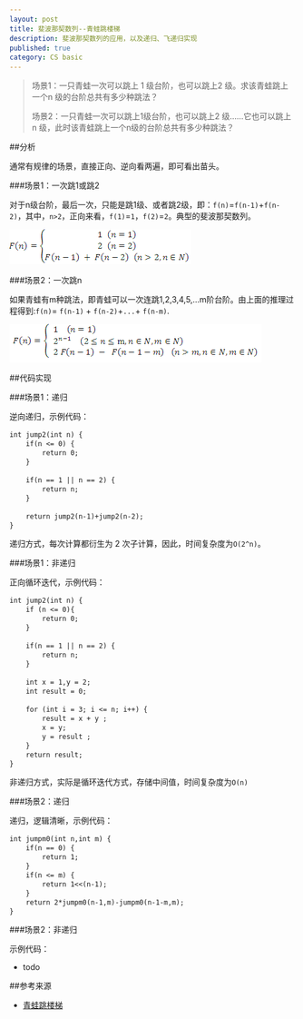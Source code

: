 ```yaml
---
layout: post
title: 斐波那契数列--青蛙跳楼梯
description: 斐波那契数列的应用，以及递归、飞递归实现
published: true
category: CS basic
---
```



> 场景1：一只青蛙一次可以跳上 1 级台阶，也可以跳上2 级。求该青蛙跳上一个n 级的台阶总共有多少种跳法？
> 
> 场景2：一只青蛙一次可以跳上1级台阶，也可以跳上2 级……它也可以跳上n 级，此时该青蛙跳上一个n级的台阶总共有多少种跳法？ 




##分析

通常有规律的场景，直接正向、逆向看两遍，即可看出苗头。

###场景1：一次跳1或跳2

对于n级台阶，最后一次，只能是跳1级、或者跳2级，即：`f(n)`=`f(n-1)`+`f(n-2)`，其中，`n>2`，正向来看，`f(1)`=`1`，`f(2)`=`2`。典型的斐波那契数列。

![](/images/cs-basic/fibonacci.jpg)


###场景2：一次跳n


如果青蛙有m种跳法，即青蛙可以一次连跳1,2,3,4,5,...m阶台阶。由上面的推理过程得到:`f(n)`= `f(n-1)` + `f(n-2)`+`...`+ `f(n-m)`. 

![](/images/cs-basic/fibonacci-2.jpg)




##代码实现


###场景1：递归

逆向递归，示例代码：

	int jump2(int n) {  
		if(n <= 0) {
			return 0;
		}
		
		if(n == 1 || n == 2) {  
			return n;  
		}  

		return jump2(n-1)+jump2(n-2);  
	}  

递归方式，每次计算都衍生为 2 次子计算，因此，时间复杂度为`O(2^n)`。


###场景1：非递归

正向循环迭代，示例代码：


	int jump2(int n) {
		if (n <= 0){
			return 0;
		}

		if(n == 1 || n == 2) {
			return n;
		}

		int x = 1,y = 2;
		int result = 0;

		for (int i = 3; i <= n; i++) {
			result = x + y ;
			x = y;
			y = result ;
		}
		return result;
	}

非递归方式，实际是循环迭代方式，存储中间值，时间复杂度为`O(n)`







###场景2：递归

递归，逻辑清晰，示例代码：

	int jumpm0(int n,int m) {  
		if(n == 0) {  
			return 1;  
		}  
		if(n <= m) {  
			return 1<<(n-1);  
		}  
		return 2*jumpm0(n-1,m)-jumpm0(n-1-m,m);  
	}  









###场景2：非递归


示例代码：

* todo









##参考来源

* [青蛙跳楼梯][青蛙跳楼梯]













[NingG]:    http://ningg.github.com  "NingG"

[青蛙跳楼梯]:			http://liuqing-2010-07.iteye.com/blog/1330830









